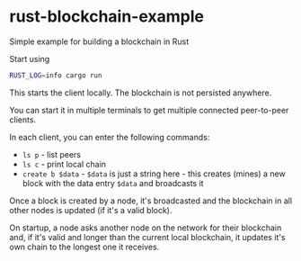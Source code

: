 # rust-blockchain-example

Simple example for building a blockchain in Rust

Start using

```bash
RUST_LOG=info cargo run
```

This starts the client locally. The blockchain is not persisted anywhere.

You can start it in multiple terminals to get multiple connected peer-to-peer clients.

In each client, you can enter the following commands:

* `ls p` - list peers
* `ls c` - print local chain
* `create b $data` - `$data` is just a string here - this creates (mines) a new block with the data entry `$data` and broadcasts it

Once a block is created by a node, it's broadcasted and the blockchain in all other nodes is updated (if it's a valid block).

On startup, a node asks another node on the network for their blockchain and, if it's valid and longer than the current local blockchain, it updates it's own chain to the longest one it receives.